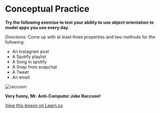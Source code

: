 # Conceptual Practice 

**Try the following exercise to test your ability to use object orientation to model apps you use every day.**


*Directions:* Come up with at least three properties and two methods for the following:
+ An Instagram post
+ A Spotify playlist
+ A Song in spotify
+ A Snap from snapchat
+ A Tweet
+ An email


![raccoon](https://s-media-cache-ak0.pinimg.com/236x/a9/98/5e/a9985ec86564748ee05541401604f4e8.jpg)

**Very funny, Mr. Anti-Computer Joke Raccoon!**

<a href='https://learn.co/lessons/pc-ios-practice-oo' data-visibility='hidden'>View this lesson on Learn.co</a>
